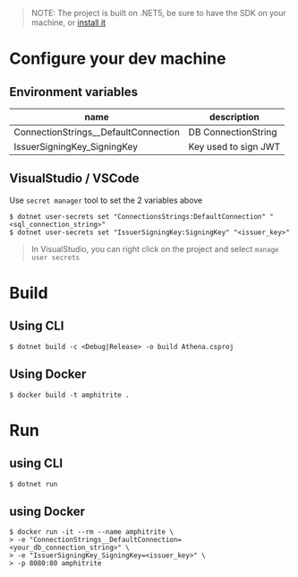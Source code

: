 >NOTE: The project is built on .NET5, be sure to have the SDK on your machine, or [install it](https://dotnet.microsoft.com/download/dotnet/5.0)
# Configure your dev machine

## Environment variables
| name | description |
| ---- | ----------- |
| ConnectionStrings__DefaultConnection | DB ConnectionString |
| IssuerSigningKey_SigningKey | Key used to sign JWT |

## VisualStudio / VSCode
Use `secret manager` tool to set the 2 variables above
```shell
$ dotnet user-secrets set "ConnectionsStrings:DefaultConnection" "<sql_connection_string>"
$ dotnet user-secrets set "IssuerSigningKey:SigningKey" "<issuer_key>"
```
> In VisualStudio, you can right click on the project and select `manage user secrets`

# Build
## Using CLI
```shell
$ dotnet build -c <Debug|Release> -o build Athena.csproj
```
## Using Docker
```shell
$ docker build -t amphitrite .
```
# Run
## using CLI
```shell
$ dotnet run
```
## using Docker
```shell
$ docker run -it --rm --name amphitrite \
> -e "ConnectionStrings__DefaultConnection=<your_db_connection_string>" \
> -e "IssuerSigningKey_SigningKey=<issuer_key>" \
> -p 8080:80 amphitrite
```